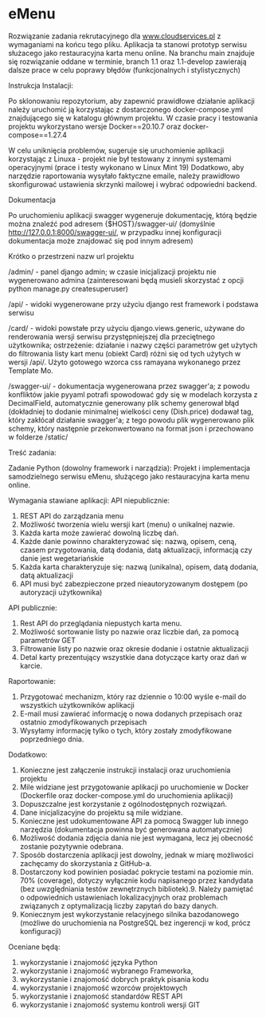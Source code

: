 # eMenu

Rozwiązanie zadania rekrutacyjnego dla www.cloudservices.pl z wymaganiami na końcu tego pliku.
Aplikacja ta stanowi prototyp serwisu służacego jako restauracyjna karta menu online.
Na branchu main znajduje się rozwiązanie oddane w terminie, branch 1.1 oraz 1.1-develop zawierają
dalsze prace w celu poprawy błędów (funkcjonalnych i stylistycznych)


Instrukcja Instalacji:

Po sklonowaniu repozytorium, aby zapewnić prawidłowe działanie aplikacji należy uruchomić ją korzystając 
z dostarczonego docker-compose.yml znajdującego się w katalogu głównym projektu. W czasie pracy
i testowania projektu wykorzystano wersje Docker==20.10.7 oraz docker-compose==1.27.4

W celu uniknięcia problemów, sugeruje się uruchomienie aplikacji korzystając z Linuxa - projekt nie był
testowany z innymi systemami operacyjnymi (prace i testy wykonano w Linux Mint 19)
Dodatkowo, aby narzędzie raportowania wysyłało faktyczne emaile, należy prawidłowo skonfigurować
ustawienia skrzynki mailowej i wybrać odpowiedni backend.


Dokumentacja

Po uruchomieniu aplikacji swagger wygeneruje dokumentację, którą będzie można znaleźć pod adresem
{$HOST}/swagger-ui/ (domyślnie http://127.0.0.1:8000/swagger-ui/, w przypadku innej konfiguracji
dokumentacja może znajdować się pod innym adresem)


Krótko o przestrzeni nazw url projektu

/admin/      - panel django admin; w czasie inicjalizacji projektu nie wygenerowano admina
               (zainteresowani będą musieli skorzystać z opcji python manage.py createsuperuser)
               
/api/        - widoki wygenerowane przy użyciu django rest framework i podstawa serwisu

/card/       - widoki powstałe przy użyciu django.views.generic, używane do renderowania wersji serwisu
               przystępniejszej dla przeciętnego użytkownika; ostrzeżenie: działanie i nazwy części parametrów 
               get użytych do filtrowania listy kart menu (obiekt Card) różni się od tych użytych w wersji /api/.
               Użyto gotowego wzorca css ramayana wykonanego przez Template Mo.
               
/swagger-ui/ - dokumentacja wygenerowana przez swagger'a; z powodu konfliktów jakie pyyaml potrafi spowodować
               gdy się w modelach korzysta z DecimalField, automatycznie generowany plik schemy generował
               błąd (dokładniej to dodanie minimalnej wielkości ceny (Dish.price) dodawał tag, który
               zakłócał działanie swagger'a; z tego powodu plik wygenerowano plik schemy, który następnie
               przekonwertowano na format json i przechowano w folderze /static/
               
               


Treść zadania:

Zadanie Python (dowolny framework i narządzia):
Projekt i implementacja samodzielnego serwisu eMenu, służącego jako restauracyjna karta menu
online.


Wymagania stawiane aplikacji:
API niepublicznie:

1. REST API do zarządzania menu
2. Możliwość tworzenia wielu wersji kart (menu) o unikalnej nazwie.
3. Każda karta może zawierać dowolną liczbę dań.
4. Każde danie powinno charakteryzować się: nazwą, opisem, ceną, czasem przygotowania, datą
   dodania, datą aktualizacji, informacją czy danie jest wegetariańskie
5. Każda karta charakteryzuje się: nazwą (unikalna), opisem, datą dodania, datą aktualizacji
6. API musi być zabezpieczone przed nieautoryzowanym dostępem (po autoryzacji użytkownika)

API publicznie:
1. Rest API do przeglądania niepustych karta menu.
2. Możliwość sortowanie listy po nazwie oraz liczbie dań, za pomocą parametrów GET
3. Filtrowanie listy po nazwie oraz okresie dodanie i ostatnie aktualizacji
4. Detal karty prezentujący wszystkie dana dotyczące karty oraz dań w karcie.

Raportowanie:
1. Przygotować mechanizm, który raz dziennie o 10:00 wyśle e-mail do wszystkich użytkowników
aplikacji
2. E-mail musi zawierać informację o nowa dodanych przepisach oraz ostatnio
zmodyfikowanych przepisach
3. Wysyłamy informację tylko o tych, który zostały zmodyfikowane poprzedniego dnia.

Dodatkowo:
1. Konieczne jest załączenie instrukcji instalacji oraz uruchomienia projektu
2. Mile widziane jest przygotowanie aplikacji po uruchomienie w Docker (Dockerfile oraz
docker-compose.yml do uruchomienia aplikacji)
3. Dopuszczalne jest korzystanie z ogólnodostępnych rozwiązań.
4. Dane inicjalizacyjne do projektu są mile widziane.
5. Konieczne jest udokumentowane API za pomocą Swagger lub innego narzędzia
(dokumentacja powinna być generowana automatycznie)
6. Możliwość dodania zdjęcia dania nie jest wymagana, lecz jej obecność zostanie pozytywnie
odebrana.
7. Sposób dostarczenia aplikacji jest dowolny, jednak w miarę możliwości zachęcamy do
skorzystania z GitHub-a.
8. Dostarczony kod powinien posiadać pokrycie testami na poziomie min. 70% (coverage),
dotyczy wyłącznie kodu napisanego przez kandydata (bez uwzględniania testów
zewnętrznych bibliotek).9. Należy pamiętać o odpowiednich ustawieniach lokalizacyjnych oraz problemach związanych z
optymalizacją liczby zapytań do bazy danych.
10. Koniecznym jest wykorzystanie relacyjnego silnika bazodanowego (możliwe do uruchomienia
na PostgreSQL bez ingerencji w kod, prócz konfiguracji)

Oceniane będą:
1. wykorzystanie i znajomość języka Python
2. wykorzystanie i znajomość wybranego Frameworka,
3. wykorzystanie i znajomość dobrych praktyk pisania kodu
4. wykorzystanie i znajomość wzorców projektowych
5. wykorzystanie i znajomość standardów REST API
6. wykorzystanie i znajomość systemu kontroli wersji GIT
